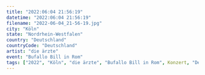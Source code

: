 ```yaml
---
title: "2022:06:04 21:56:19"
datetime: "2022:06:04 21:56:19"
filename: "2022-06-04_21-56-19.jpg"
city: "Köln"
state: "Nordrhein-Westfalen"
country: "Deutschland"
countryCode: "Deutschland"
artist: "die ärzte"
event: "Bufallo Bill in Rom"
tags: ["2022", "Köln", "die ärzte", "Bufallo Bill in Rom", Konzert, "Deutschland"]
---
```

